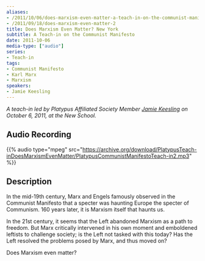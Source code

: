```yaml
---
aliases:
- /2011/10/06/does-marxism-even-matter-a-teach-in-on-the-communist-manifesto-new-york-10-06-11
- /2011/09/18/does-marxism-even-matter-2
title: Does Marxism Even Matter? New York
subtitle: A Teach-in on the Communist Manifesto
date: 2011-10-06
media-type: ["audio"]
series:
- Teach-in
tags:
- Communist Manifesto
- Karl Marx
- Marxism
speakers:
- Jamie Keesling
---
```


_A teach-in led by Platypus Affiliated Society Member [Jamie Keesling](/speakers/jamie-keesling/) on October 6, 2011, at the New School._

## Audio Recording

{{% audio type="mpeg" src="https://archive.org/download/PlatypusTeach-inDoesMarxismEvenMatter/PlatypusCommunistManifestoTeach-in2.mp3" %}}

## Description

In the mid-19th century, Marx and Engels famously observed in the Communist Manifesto that a specter was haunting Europe the specter of Communism. 160 years later, it is Marxism itself that haunts us.

In the 21st century, it seems that the Left abandoned Marxism as a path to freedom. But Marx critically intervened in his own moment and emboldened leftists to challenge society; is the Left not tasked with this today? Has the Left resolved the problems posed by Marx, and thus moved on?

Does Marxism even matter?
